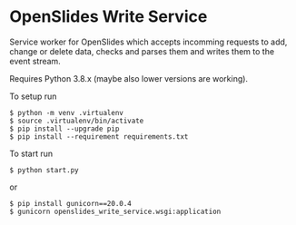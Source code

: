 # OpenSlides Write Service

Service worker for OpenSlides which accepts incomming requests to add, change or
delete data, checks and parses them and writes them to the event stream.

Requires Python 3.8.x (maybe also lower versions are working).

To setup run

    $ python -m venv .virtualenv
    $ source .virtualenv/bin/activate
    $ pip install --upgrade pip
    $ pip install --requirement requirements.txt

To start run

    $ python start.py

or

    $ pip install gunicorn==20.0.4
    $ gunicorn openslides_write_service.wsgi:application
